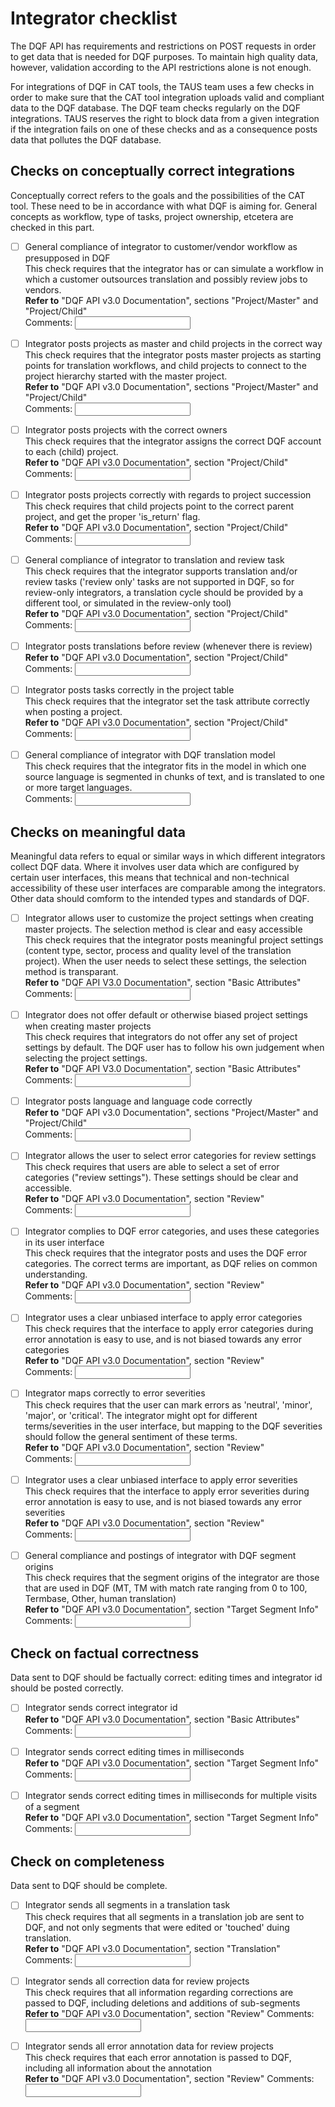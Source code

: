 # Integrator checklist
The DQF API has requirements and restrictions on POST requests in order to get data that is needed for DQF purposes. To maintain high quality data, however, validation according to the API restrictions alone is not enough.

For integrations of DQF in CAT tools, the TAUS team uses a few checks in order to make sure that the CAT tool integration uploads valid and compliant data to the DQF database. The DQF team checks regularly on the DQF integrations. TAUS reserves the right to block data from a given integration if the integration fails on one of these checks and as a consequence posts data that pollutes the DQF database.

## Checks on conceptually correct integrations
Conceptually correct refers to the goals and the possibilities of the CAT tool. These need to be in accordance with what DQF is aiming for. General concepts as workflow, type of tasks, project ownership, etcetera are checked in this part.

- [ ] General compliance of integrator to customer/vendor workflow as presupposed in DQF<br/>
This check requires that the integrator has or can simulate a workflow in which a customer outsources translation and possibly review jobs to vendors.<br/>
**Refer to** "DQF API v3.0 Documentation", sections "Project/Master" and "Project/Child"<br/>
Comments: <input type="text" id="GeneralWorkflowCompliance"/>

- [ ] Integrator posts projects as master and child projects in the correct way<br/>
This check requires that the integrator posts master projects as starting points for translation workflows, and child projects to connect to the project hierarchy started with the master project.<br/>
**Refer to** "DQF API v3.0 Documentation", sections "Project/Master" and "Project/Child"<br/>
Comments: <input type="text" id="MasterChildCompliance"/>

- [ ] Integrator posts projects with the correct owners<br/>
This check requires that the integrator assigns the correct DQF account to each (child) project.<br/>
**Refer to** "DQF API v3.0 Documentation", section "Project/Child"<br/>
Comments: <input type="text" id="OwnershipCompliance"/>

- [ ] Integrator posts projects correctly with regards to project succession<br>
This check requires that child projects point to the correct parent project, and get the proper 'is_return' flag.<br/>
**Refer to** "DQF API v3.0 Documentation", section "Project/Child"<br/>
Comments: <input type="text" id="SuccessionCompliance"/>

- [ ] General compliance of integrator to translation and review task<br/>
This check requires that the integrator supports translation and/or review tasks ('review only' tasks are not supported in DQF, so for review-only integrators, a translation cycle should be provided by a different tool, or simulated in the review-only tool)<br/>
**Refer to** "DQF API v3.0 Documentation", section "Project/Child"<br/>
Comments: <input type="text" id="SuccessionCompliance"/>

- [ ] Integrator posts translations before review (whenever there is review)<br/>
**Refer to** "DQF API v3.0 Documentation", section "Project/Child"<br/>
Comments: <input type="text" id="TaskCompliance"/>

- [ ] Integrator posts tasks correctly in the project table<br/>
This check requires that the integrator set the task attribute correctly when posting a project.<br/>
**Refer to** "DQF API v3.0 Documentation", section "Project/Child"<br/>
Comments: <input type="text" id="TaskCompliance"/>

- [ ] General compliance of integrator with DQF translation model<br/>
This check requires that the integrator fits in the model in which one source language is segmented in chunks of text, and is translated to one or more target languages.<br/>
Comments: <input type="text" id="TaskCompliance"/>

## Checks on meaningful data
Meaningful data refers to equal or similar ways in which different integrators collect DQF data. Where it involves user data which are configured by certain user interfaces, this means that technical and non-technical accessibility of these user interfaces are comparable among the integrators. Other data should comform to the intended types and standards of DQF.

- [ ] Integrator allows user to customize the project settings when creating master projects. The selection method is clear and easy accessible<br/>
This check requires that the integrator posts meaningful project settings (content type, sector, process and quality level of the translation project). When the user needs to select these settings, the selection method is transparant.<br/>
**Refer to** "DQF API V3.0 Documentation", section "Basic Attributes"<br/>
Comments: <input type="text" id="ProjectsettingsAccess"/>

- [ ] Integrator does not offer default or otherwise biased project settings when creating master projects<br/>
This check requires that integrators do not offer any set of project settings by default. The DQF user has to follow his own judgement when selecting the project settings.<br/>
**Refer to** "DQF API V3.0 Documentation", section "Basic Attributes"<br/>
Comments: <input type="text" id="ProjectsettingsSelection"/>

- [ ] Integrator posts language and language code correctly<br/>
**Refer to** "DQF API v3.0 Documentation", sections "Project/Master" and "Project/Child"<br/>
Comments: <input type="text" id="LanguageCode"/>

- [ ] Integrator allows the user to select error categories for review settings<br/>
This check requires that users are able to select a set of error categories ("review settings"). These settings should be clear and accessible.<br/>
**Refer to** "DQF API v3.0 Documentation", section "Review"<br/>
Comments: <input type="text" id="SelectableErrorCategories"/>

- [ ] Integrator complies to DQF error categories, and uses these categories in its user interface<br/>
This check requires that the integrator posts and uses the DQF error categories. The correct terms are important, as DQF relies on common understanding.<br/>
**Refer to** "DQF API v3.0 Documentation", section "Review"<br/>
Comments: <input type="text" id="DQFErrorCategores"/>

- [ ] Integrator uses a clear unbiased interface to apply error categories<br/>
This check requires that the interface to apply error categories during error annotation is easy to use, and is not biased towards any error categories<br/>
**Refer to** "DQF API v3.0 Documentation", section "Review"<br/>
Comments: <input type="text" id="UnbiasedErrorCategories"/>

- [ ] Integrator maps correctly to error severities<br/>
This check requires that the user can mark errors as 'neutral', 'minor', 'major', or 'critical'. The integrator might opt for different terms/severities in the user interface, but mapping to the DQF severities should follow the general sentiment of these terms.<br/>
**Refer to** "DQF API v3.0 Documentation", section "Review"<br/>
Comments: <input type="text" id="DQFErrorSeverities"/>

- [ ] Integrator uses a clear unbiased interface to apply error severities<br/>
This check requires that the interface to apply error severities during error annotation is easy to use, and is not biased towards any error severities<br/>
**Refer to** "DQF API v3.0 Documentation", section "Review"<br/>
Comments: <input type="text" id="UnbiasedErrorSeverities"/>

- [ ] General compliance and postings of integrator with DQF segment origins<br/> 
This check requires that the segment origins of the integrator are those that are used in DQF (MT, TM with match rate ranging from 0 to 100, Termbase, Other, human translation)<br/>
**Refer to** "DQF API v3.0 Documentation", section "Target Segment Info"<br/>
Comments: <input type="text" id="SegmentOrigin"/>

## Check on factual correctness
Data sent to DQF should be factually correct: editing times and integrator id should be posted correctly.

- [ ] Integrator sends correct integrator id<br/>
**Refer to** "DQF API v3.0 Documentation", section "Basic Attributes"<br/>
Comments: <input type="text" id="IntegratorID"/>

- [ ] Integrator sends correct editing times in milliseconds<br/>
**Refer to** "DQF API v3.0 Documentation", section "Target Segment Info"<br/>
Comments: <input type="text" id="EditingTime"/>

- [ ] Integrator sends correct editing times in milliseconds for multiple visits of a segment<br/>
**Refer to** "DQF API v3.0 Documentation", section "Target Segment Info"<br/>
Comments: <input type="text" id="EditingTimeAccumulation"/>

## Check on completeness
Data sent to DQF should be complete.

- [ ] Integrator sends all segments in a translation task<br/>
This check requires that all segments in a translation job are sent to DQF, and not only segments that were edited or 'touched' duing translation.<br/>
**Refer to** "DQF API v3.0 Documentation", section "Translation"<br/>
Comments: <input type="text" id="CompleteSegments"/>

- [ ] Integrator sends all correction data for review projects<br/>
This check requires that all information regarding corrections are passed to DQF, including deletions and additions of sub-segments<br/>
**Refer to** "DQF API v3.0 Documentation", section "Review"
Comments: <input type="text" id="EditingTimeAccumulation"/>

- [ ] Integrator sends all error annotation data for review projects<br/>
This check requires that each error annotation is passed to DQF, including all information about the annotation<br/>
**Refer to** "DQF API v3.0 Documentation", section "Review"
Comments: <input type="text" id="EditingTimeAccumulation"/>
